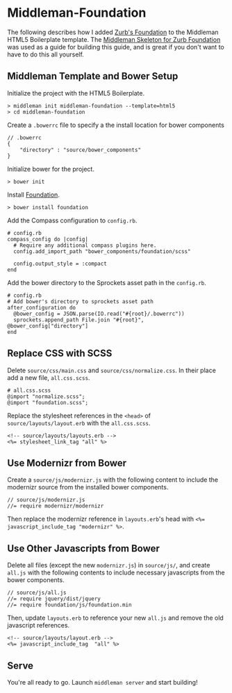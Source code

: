 # Middleman-Foundation #

The following describes how I added [Zurb's Foundation](http://foundation.zurb.com) to the Middleman HTML5 Boilerplate template. The [Middleman Skeleton for Zurb Foundation](https://github.com/axyz/middleman-zurb-foundation) was used as a guide for building this guide, and is great if you don't want to have to do this all yourself.

## Middleman Template and Bower Setup ##

Initialize the project with the HTML5 Boilerplate.

    > middleman init middleman-foundation --template=html5
    > cd middleman-foundation

Create a `.bowerrc` file to specify a the install location for bower components

    // .bowerrc
    {
        "directory" : "source/bower_components"
    }

Initialize bower for the project.

    > bower init

Install [Foundation](http://foundation.zurb.com).

    > bower install foundation

Add the Compass configuration to `config.rb`.

    # config.rb
    compass_config do |config|
      # Require any additional compass plugins here.
      config.add_import_path "bower_components/foundation/scss"

      config.output_style = :compact
    end

Add the bower directory to the Sprockets asset path in the `config.rb`.

    # config.rb
    # Add bower's directory to sprockets asset path
    after_configuration do
      @bower_config = JSON.parse(IO.read("#{root}/.bowerrc"))
      sprockets.append_path File.join "#{root}", @bower_config["directory"]
    end

## Replace CSS with SCSS ##

Delete `source/css/main.css` and `source/css/normalize.css`. In their place add a new file, `all.css.scss`.

    # all.css.scss
    @import "normalize.scss";
    @import "foundation.scss";

Replace the stylesheet references in the `<head>` of `source/layouts/layout.erb` with the `all.css.scss`.

    <!-- source/layouts/layouts.erb -->
    <%= stylesheet_link_tag "all" %>

## Use Modernizr from Bower ##

Create a `source/js/modernizr.js` with the following content to include the modernizr source from the installed bower components.

    // source/js/modernizr.js
    //= require modernizr/modernizr

Then replace the modernizr reference in `layouts.erb`'s head with `<%= javascript_include_tag "modernizr" %>`.

## Use Other Javascripts from Bower ##

Delete all files (except the new `modernizr.js`) in `source/js/`, and create `all.js` with the following contents to include necessary javascripts from the bower components.

    // source/js/all.js
    //= require jquery/dist/jquery
    //= require foundation/js/foundation.min

Then, update `layouts.erb` to reference your new `all.js` and remove the old javascript references.

    <!-- source/layouts/layout.erb -->
    <%= javascript_include_tag  "all" %>

## Serve ##

You're all ready to go. Launch `middleman server` and start building!
